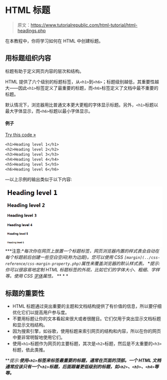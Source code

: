# HTML 标题

> 原文：<https://www.tutorialrepublic.com/html-tutorial/html-headings.php>

在本教程中，你将学习如何在 HTML 中创建标题。

## 用标题组织内容

标题有助于定义网页内容的层次和结构。

HTML 提供了六个级别的标题标签，从`<h1>`到`<h6>`；标题级别越低，其重要性越大——因此`<h1>`标签定义了最重要的标题，而`<h6>`标签定义了文档中最不重要的标题。

默认情况下，浏览器用比普通文本更大更粗的字体显示标题。另外，`<h1>`标题以最大字体显示，而`<h6>`标题以最小字体显示。

#### 例子

[Try this code »](../codelab.php?topic=html&file=headings "Try this code using online Editor")

```
<h1>Heading level 1</h1>
<h2>Heading level 2</h2>
<h3>Heading level 3</h3>
<h4>Heading level 4</h4>
<h5>Heading level 5</h5>
<h6>Heading level 6</h6>
```

—以上示例的输出类似于以下内容:

[![HTML Headings](img/98ff3912993c68d564bcb0f66cc692c4.png)](../codelab.php?topic=html&file=headings)  ***注意:**每次你在网页上放置一个标题标签，网页浏览器内置的样式表会自动在每个标题前后创建一些空白空间(称为边距)。您可以使用 CSS `[margin](../css-reference/css-margin-property.php)`属性来覆盖浏览器的默认样式表。*  **提示:你可以很容易地定制 HTML 标题标签的外观，比如它们的字体大小、粗细、字样等。使用 CSS [字体](/css-reference/css-font-property.php)属性。*  ** * *

## 标题的重要性

*   HTML 标题通过突出重要的主题和文档结构提供了有价值的信息，所以要仔细优化它们以提高用户参与度。
*   不要用标题让你的文本看起来很大或者很醒目。它们仅用于突出显示文档标题和显示文档结构。
*   因为搜索引擎，如谷歌，使用标题来索引网页的结构和内容，所以在你的网页中要非常明智地使用它们。
*   使用`<h1>`标题作为网页的主要标题，其次是`<h2>`标题，然后是不太重要的`<h3>`标题，依此类推。

 ***提示:**使用`<h1>`标签来标签最重要的标题，通常在页面的顶部。一个 HTML 文档通常应该只有一个`<h1>`标题，后面跟着更低级别的标题，如`<h2>`、`<h3>`、`<h4>`等等。***